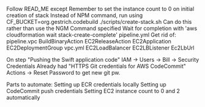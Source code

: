 Follow READ_ME except
  Remember to set the instance count to 0 on initial creation of stack
  Instead of NPM command, run using CF_BUCKET=org.gestrich.codebuild ./scripts/create-stack.sh
    Can do this rather than use the NGM Command specified
  Wait for completion with 'aws cloudformation wait stack-create-complete'
pipeline.yml
  Get rid of:
    pipeline.vpc
      BuildBinaryAction
      EC2ReleaseAction
      EC2Application
      EC2DeploymentGroup
    vpc.yml
      	EC2LoadBalancer
      	EC2LBListener
      	Ec2LbUrl

On step "Pushing the Swift application code"
  IAM -> Users -> Bill -> Security Credentials
  Already had "HTTPS Git credentials for AWS CodeCommit"
  Actions -> Reset Password to get new git pw.


Parts to automate:
  Setting up ECR credentials locally
  Setting up CodeCommit push credentials
  Setting EC2 instance count to 0 and 2 automatically


